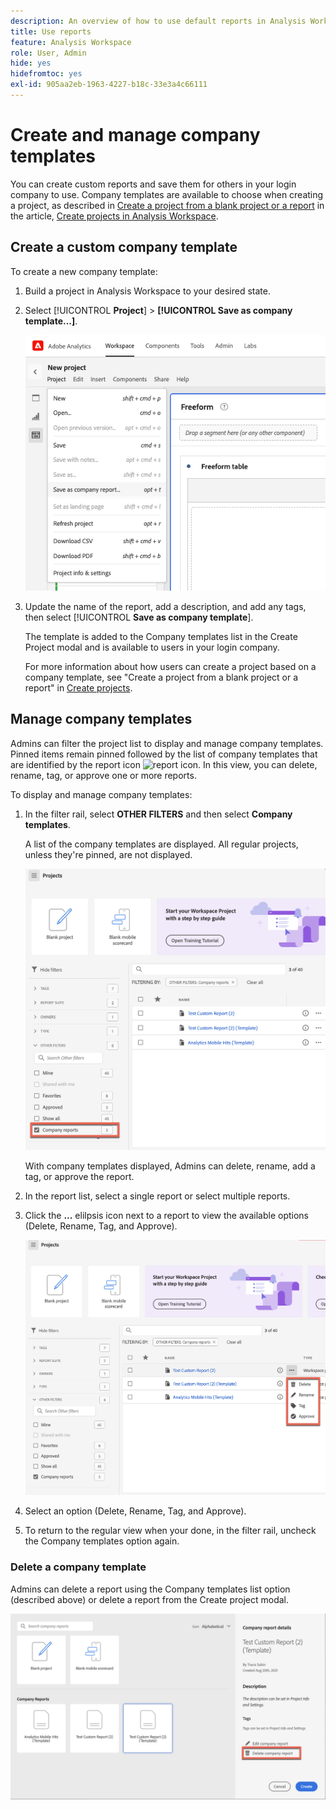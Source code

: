 ```yaml
---
description: An overview of how to use default reports in Analysis Workspace.
title: Use reports
feature: Analysis Workspace
role: User, Admin
hide: yes
hidefromtoc: yes
exl-id: 905aa2eb-1963-4227-b18c-33e3a4c66111
---
```

# Create and manage company templates

You can create custom reports and save them for others in your login company to use. Company templates are available to choose when creating a project, as described in [Create a project from a blank project or a report](/help/analyze/analysis-workspace/build-workspace-project/create-projects.md#create-a-project-from-a-blank-project-or-a-report) in the article, [Create projects in Analysis Workspace](/help/analyze/analysis-workspace/build-workspace-project/create-projects.md).

## Create a custom company template

To create a new company template:

1. Build a project in Analysis Workspace to your desired state.
1. Select [!UICONTROL **Project**] > **[!UICONTROL Save as company template...]**.
   
   ![Company report](assets/company-report.png)

1. Update the name of the report, add a description, and add any tags, then select [!UICONTROL **Save as company template**]. 

   The template is added to the Company templates list in the Create Project modal and is available to users in your login company. 

   For more information about how users can create a project based on a company template, see "Create a project from a blank project or a report" in [Create projects](/help/analyze/analysis-workspace/build-workspace-project/create-projects.md).

## Manage company templates

Admins can filter the project list to display and manage company templates. Pinned items remain pinned followed by the list of company templates that are identified by the report icon ![report icon](https://spectrum.adobe.com/static/icons/workflow_18/Smock_FileTemplate_18_N.svg). In this view, you can delete, rename, tag, or approve one or more reports.

To display and manage company templates:

1. In the filter rail, select **OTHER FILTERS** and then select **Company templates**. 

   A list of the company templates are displayed. All regular projects, unless they're pinned, are not displayed.

   ![Display company reports filters](assets/company-reports-filter.png)

   With company templates displayed, Admins can delete, rename, add a tag, or approve the report. 

1. In the report list, select a single report or select multiple reports.

1. Click the **...** elilpsis icon next to a report to view the available options (Delete, Rename, Tag, and Approve). 

   ![Company report actions](assets/company-reports-actions.png)

1. Select an option (Delete, Rename, Tag, and Approve).

1. To return to the regular view when your done, in the filter rail, uncheck the Company templates option again.

### Delete a company template

Admins can delete a report using the Company templates list option (described above) or delete a report from the Create project modal.

![Other filters](assets/delete-fr-create-project-modal.png)
